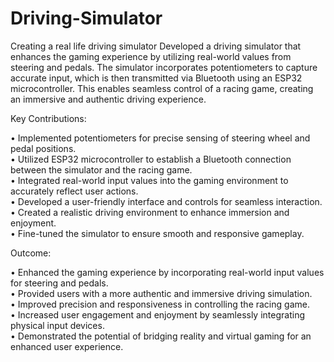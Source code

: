 # Driving-Simulator
Creating a real life driving simulator 
Developed a driving simulator that enhances the gaming experience by utilizing real-world values from steering and pedals. The simulator incorporates potentiometers to capture accurate input, which is then transmitted via Bluetooth using an ESP32 microcontroller. This enables seamless control of a racing game, creating an immersive and authentic driving experience.

Key Contributions:

•	Implemented potentiometers for precise sensing of steering wheel and pedal positions.<br>
•	Utilized ESP32 microcontroller to establish a Bluetooth connection between the simulator and the racing game.<br>
•	Integrated real-world input values into the gaming environment to accurately reflect user actions.<br>
•	Developed a user-friendly interface and controls for seamless interaction.<br>
•	Created a realistic driving environment to enhance immersion and enjoyment.<br>
•	Fine-tuned the simulator to ensure smooth and responsive gameplay.<br>


Outcome:

•	Enhanced the gaming experience by incorporating real-world input values for steering and pedals.<br>
•	Provided users with a more authentic and immersive driving simulation.<br>
•	Improved precision and responsiveness in controlling the racing game.<br>
•	Increased user engagement and enjoyment by seamlessly integrating physical input devices.<br>
•	Demonstrated the potential of bridging reality and virtual gaming for an enhanced user experience.<br>


